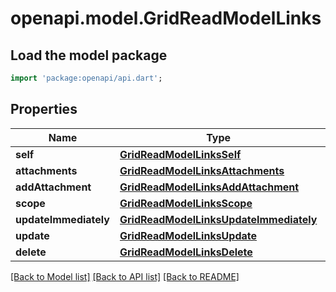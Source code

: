 # openapi.model.GridReadModelLinks

## Load the model package
```dart
import 'package:openapi/api.dart';
```

## Properties
Name | Type | Description | Notes
------------ | ------------- | ------------- | -------------
**self** | [**GridReadModelLinksSelf**](GridReadModelLinksSelf.md) |  | 
**attachments** | [**GridReadModelLinksAttachments**](GridReadModelLinksAttachments.md) |  | [optional] 
**addAttachment** | [**GridReadModelLinksAddAttachment**](GridReadModelLinksAddAttachment.md) |  | [optional] 
**scope** | [**GridReadModelLinksScope**](GridReadModelLinksScope.md) |  | 
**updateImmediately** | [**GridReadModelLinksUpdateImmediately**](GridReadModelLinksUpdateImmediately.md) |  | [optional] 
**update** | [**GridReadModelLinksUpdate**](GridReadModelLinksUpdate.md) |  | [optional] 
**delete** | [**GridReadModelLinksDelete**](GridReadModelLinksDelete.md) |  | [optional] 

[[Back to Model list]](../README.md#documentation-for-models) [[Back to API list]](../README.md#documentation-for-api-endpoints) [[Back to README]](../README.md)



